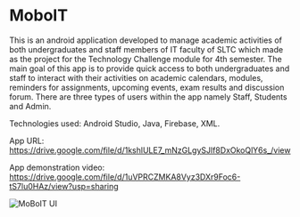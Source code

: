 # MoboIT
This is an android application developed to manage academic activities of both undergraduates and staff members of IT faculty of SLTC which made as the project for the Technology Challenge module for 4th semester. The main goal of this app is to provide quick access to both undergraduates and staff to interact with their activities on academic calendars, modules, reminders for assignments, upcoming events, exam results and discussion forum. There are three types of users within the app namely Staff, Students and Admin.

Technologies used: Android Studio, Java, Firebase, XML.

App URL: https://drive.google.com/file/d/1kshlULE7_mNzGLgySJlf8DxOkoQlY6s_/view

App demonstration video: https://drive.google.com/file/d/1uVPRCZMKA8Vyz3DXr9Foc6-tS7lu0HAz/view?usp=sharing

![MoBoIT UI](https://user-images.githubusercontent.com/83831219/174811056-3f4e3420-73f2-4897-ab3b-8d1887d0a610.png)
